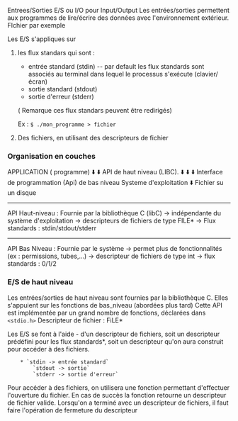 
Entrees/Sorties E/S ou I/O pour Input/Output
Les entrées/sorties permettent aux programmes de lire/écrire des données avec l'environnement extérieur. FIchier par exemple 

Les E/S s'appliques sur 

1. les flux standars qui sont : 
	-  entrée standard (stdin) -- par default les flux standards sont associés au terminal dans lequel le processus s'exécute (clavier/écran)
	- sortie standard (stdout)
	- sortie d'erreur (stderr)

	 ( Remarque ces flux standars peuvent être redirigés)
	 
	 Ex : 
	 ```$ ./mon_programme > fichier```
	  
2. Des fichiers, en utilisant des descripteurs de fichier

### Organisation en couches

APPLICATION ( programme)
⬇️                                                ⬇️
API de haut niveau (LIBC).       ⬇️
⬇️                                                ⬇️
Interface de programmation (Api) de bas niveau
Systeme d'exploitation 
⬇️
Fichier su un disque

------------------------
API Haut-niveau : Fournie par la bibliothèque C (libC)
-> indépendante du système d'exploitation 
-> descripteurs de fichiers de type FILE*
-> Flux standards : stdin/stdout/stderr

-----------
API Bas Niveau : Fournie par le système 
-> permet plus de fonctionnalités
(ex : permissions, tubes,...)
-> descripteur de fichiers de type int
-> flux standards : 0/1/2


### E/S de haut niveau

Les entrées/sorties de haut niveau sont fournies par la bibliothèque C. Elles s'appuient sur les fonctions de bas_niveau (abordées plus tard)
Cette API est implémentée par un grand nombre de fonctions, déclarées dans `<stdio.h>`
Descripteur de fichier : FiLE*

Les E/S se font à l'aide 
	- d'un descripteur de fichiers, soit un descripteur prédéfini pour les flux standards*, soit un descripteur qu'on aura construit pour accéder à des fichiers.
	
		* `stdin -> entrée standard`
			`stdout -> sortie`
			`stderr -> sortie d'erreur`
			

Pour accéder à des fichiers, on utilisera une fonction permettant d'effectuer l'ouverture du fichier. 
En cas de succès la fonction retourne un descripteur de fichier valide.
Lorsqu'on a terminé avec un descripteur de fichiers, il faut faire l'opération de fermeture du descripteur